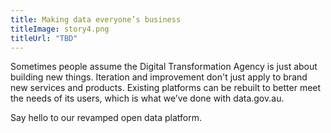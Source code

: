 ```yaml
---
title: Making data everyone’s business
titleImage: story4.png
titleUrl: "TBD"
---
```

<p>Sometimes people assume the Digital Transformation Agency is just about building new things. Iteration and improvement don't just apply to brand new services and products. Existing platforms can be rebuilt to better meet the needs of its users, which is what we’ve done with data.gov.au.</p>

<p>Say hello to our revamped open data platform.</p>

